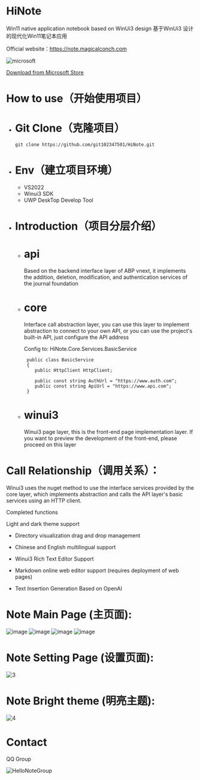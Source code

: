 # HiNote 
Win11 native application notebook based on WinUi3 design
基于WinUi3 设计的现代化Win11笔记本应用

Official website：https://note.magicalconch.com

![microsoft](https://user-images.githubusercontent.com/37917403/206961341-fadbdff9-e178-4d83-9245-9bb94dc97816.png)

[Download from Microsoft Store](https://apps.microsoft.com/store/detail/hellonote/9N94LT5S8FD9?hl=zh-cn&gl=cn)

# How to use（开始使用项目）

- # Git Clone（克隆项目）

   `` git clone https://github.com/git102347501/HiNote.git ``

- # Env（建立项目环境）
  - VS2022
  - Winui3 SDK
  - UWP DeskTop Develop Tool

- # Introduction（项目分层介绍）
  - # api
    
    Based on the backend interface layer of ABP vnext, it implements the addition, deletion, modification, and authentication services of the journal foundation
  
  - # core
    
    Interface call abstraction layer, you can use this layer to implement abstraction to connect to your own API, or you can use the project's built-in API, just      configure the API address
    
    Config to: HiNote.Core.Services.BasicService
    ```
     public class BasicService
     {
        public HttpClient HttpClient;

        public const string AuthUrl = "https://www.auth.com";
        public const string ApiUrl = "https://www.api.com";
     }
    
    ```
  
  - # winui3
    
    Winui3 page layer, this is the front-end page implementation layer. If you want to preview the development of the front-end, please proceed on this layer

# Call Relationship（调用关系）：

Winui3 uses the nuget method to use the interface services provided by the core layer, which implements abstraction and calls the API layer's basic services using an HTTP client.

Completed functions



Light and dark theme support

- Directory visualization drag and drop management

- Chinese and English multilingual support

- Winui3 Rich Text Editor Support

- Markdown online web editor support (requires deployment of web pages)

- Text Insertion Generation Based on OpenAI


# Note Main Page (主页面):
![image](https://github.com/git102347501/HiNote/assets/37917403/ffa1b104-83d8-4d06-8973-d10463721c24)
![image](https://github.com/git102347501/HiNote/assets/37917403/039b62ac-64b3-43c6-a96a-e70cfc2d15e5)
![image](https://github.com/git102347501/HiNote/assets/37917403/b21b8e26-a856-4017-8cc2-d777cebf89f9)
![image](https://github.com/git102347501/HiNote/assets/37917403/22e6d6de-8de5-43ed-ac88-2fcd93d81422)


# Note Setting Page (设置页面):
![3](https://user-images.githubusercontent.com/37917403/204701252-6d3e6d2e-9a95-4e68-8e49-7df3056d6788.png)

# Note Bright theme (明亮主题):
![4](https://user-images.githubusercontent.com/37917403/204701255-46b4240b-d28a-4916-8336-80ae15e19125.png)

# Contact

QQ Group

![HelloNoteGroup](https://user-images.githubusercontent.com/37917403/207003711-a07e8e49-abad-47c9-b9bb-3657389682d6.png)
